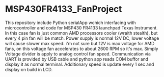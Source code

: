 # MSP430FR4133_FanProject
This repository include Python serialApp wchich interfacing with microcontroller and code for MSP430 FR4133 launchpad Texas Instrument. 
In this case fan is just common AMD processors cooler (wraith stealth), but every 4 pin fan will be match. Power supply is normal 12V DC, lower voltage will cause slower max speed. i'm not sure but 12V is max voltage for AMD fans, on this voltage fan accelerates to about 2600 RPM so it's max. Simply Voltage divider is apply to analog control fan speed. Communication via UART is provided by USB cable and python app reads COM buffor and display it as normal terminal. Additionary speed is update every 1 sec and display on build in LCD.        
